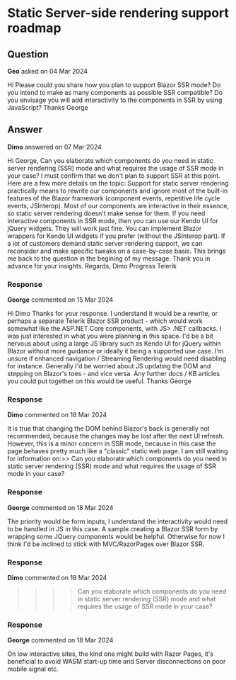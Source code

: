 # Static Server-side rendering support roadmap

## Question

**Geo** asked on 04 Mar 2024

Hi Please could you share how you plan to support Blazor SSR mode? Do you intend to make as many components as possible SSR compatible? Do you envisage you will add interactivity to the components in SSR by using JavaScript? Thanks George

## Answer

**Dimo** answered on 07 Mar 2024

Hi George, Can you elaborate which components do you need in static server rendering (SSR) mode and what requires the usage of SSR mode in your case? I must confirm that we don't plan to support SSR at this point. Here are a few more details on the topic: Support for static server rendering practically means to rewrite our components and ignore most of the built-in features of the Blazor framework (component events, repetitive life cycle events, JSInterop). Most of our components are interactive in their essence, so static server rendering doesn't make sense for them. If you need interactive components in SSR mode, then you can use our Kendo UI for jQuery widgets. They will work just fine. You can implement Blazor wrappers for Kendo UI widgets if you prefer (without the JSInterop part). If a lot of customers demand static server rendering support, we can reconsider and make specific tweaks on a case-by-case basis. This brings me back to the question in the begining of my message. Thank you in advance for your insights. Regards, Dimo Progress Telerik

### Response

**George** commented on 15 Mar 2024

Hi Dimo Thanks for your response. I understand it would be a rewrite, or perhaps a separate Telerik Blazor SSR product - which would work somewhat like the ASP.NET Core components, with JS> .NET callbacks. I was just interested in what you were planning in this space. I'd be a bit nervous about using a large JS library such as Kendo UI for jQuery within Blazor without more guidance or ideally it being a supported use case. I'm unsure if enhanced navigation / Streaming Rendering would need disabling for instance. Generally I'd be worried about JS updating the DOM and stepping on Blazor's toes - and vice versa. Any further docs / KB articles you could put together on this would be useful. Thanks George

### Response

**Dimo** commented on 18 Mar 2024

It is true that changing the DOM behind Blazor's back is generally not recommended, because the changes may be lost after the next UI refresh. However, this is a minor concern in SSR mode, because in this case the page behaves pretty much like a "classic" static web page. I am still waiting for information on:>> Can you elaborate which components do you need in static server rendering (SSR) mode and what requires the usage of SSR mode in your case?

### Response

**George** commented on 18 Mar 2024

The priority would be form inputs, I understand the interactivity would need to be handled in JS in this case. A sample creating a Blazor SSR form by wrapping some JQuery components would be helpful. Otherwise for now I think I'd be inclined to stick with MVC/RazorPages over Blazor SSR.

### Response

**Dimo** commented on 18 Mar 2024

>>>> Can you elaborate which components do you need in static server rendering (SSR) mode and what requires the usage of SSR mode in your case?

### Response

**George** commented on 18 Mar 2024

On low interactive sites, the kind one might build with Razor Pages, it's beneficial to avoid WASM start-up time and Server disconnections on poor mobile signal etc.
